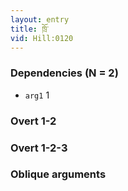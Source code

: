 ```yaml
---
layout: entry
title: ཁྲོ་
vid: Hill:0120
---
```

### Dependencies (N = 2)
* `arg1` 1


### Overt 1-2


### Overt 1-2-3


### Oblique arguments
